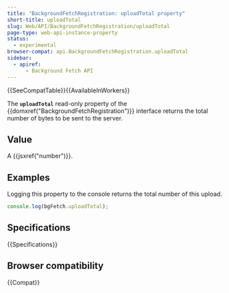```yaml
---
title: "BackgroundFetchRegistration: uploadTotal property"
short-title: uploadTotal
slug: Web/API/BackgroundFetchRegistration/uploadTotal
page-type: web-api-instance-property
status:
  - experimental
browser-compat: api.BackgroundFetchRegistration.uploadTotal
sidebar:
  - apiref:
      - Background Fetch API
---
```


{{SeeCompatTable}}{{AvailableInWorkers}}

The **`uploadTotal`** read-only property of the {{domxref("BackgroundFetchRegistration")}} interface returns the total number of bytes to be sent to the server.

## Value

A {{jsxref("number")}}.

## Examples

Logging this property to the console returns the total number of this upload.

```js
console.log(bgFetch.uploadTotal);
```

## Specifications

{{Specifications}}

## Browser compatibility

{{Compat}}
